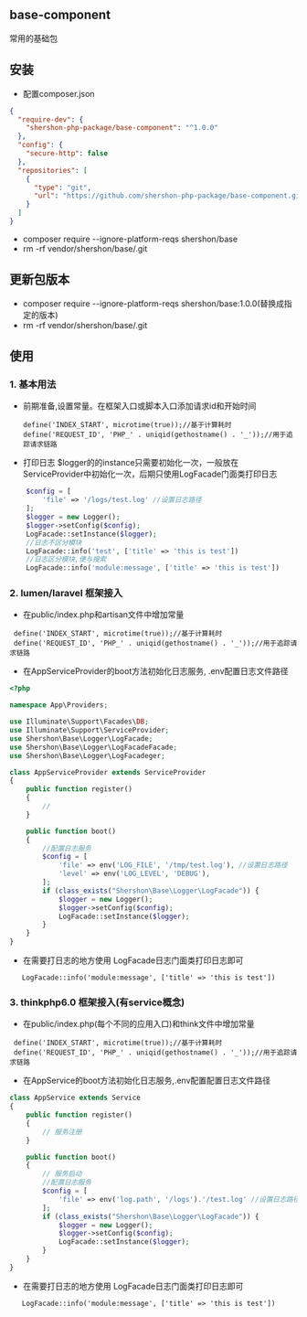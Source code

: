 ## base-component
常用的基础包

## 安装

* 配置composer.json
```json
{
  "require-dev": {
    "shershon-php-package/base-component": "^1.0.0"
  },
  "config": {
    "secure-http": false
  },
  "repositories": [
    {
      "type": "git",
      "url": "https://github.com/shershon-php-package/base-component.git"
    }
  ]
}
```

* composer  require --ignore-platform-reqs shershon/base
* rm -rf vendor/shershon/base/.git

## 更新包版本
* composer  require --ignore-platform-reqs shershon/base:1.0.0(替换成指定的版本)
* rm -rf vendor/shershon/base/.git

## 使用

### 1. 基本用法

* 前期准备,设置常量。在框架入口或脚本入口添加请求id和开始时间
   ```
   define('INDEX_START', microtime(true));//基于计算耗时
   define('REQUEST_ID', 'PHP_' . uniqid(gethostname() . '_'));//用于追踪请求链路
   ```

* 打印日志
  $logger的的instance只需要初始化一次，一般放在ServiceProvider中初始化一次，后期只使用LogFacade门面类打印日志
``` php
    $config = [
        'file' => '/logs/test.log' //设置日志路径
    ];
    $logger = new Logger();
    $logger->setConfig($config);
    LogFacade::setInstance($logger);
    //日志不区分模块
    LogFacade::info('test', ['title' => 'this is test'])
    //日志区分模块,便与搜索
    LogFacade::info('module:message', ['title' => 'this is test'])
```

### 2. lumen/laravel 框架接入

* 在public/index.php和artisan文件中增加常量
```
 define('INDEX_START', microtime(true));//基于计算耗时
 define('REQUEST_ID', 'PHP_' . uniqid(gethostname() . '_'));//用于追踪请求链路
```

* 在AppServiceProvider的boot方法初始化日志服务, .env配置日志文件路径
```php
<?php

namespace App\Providers;

use Illuminate\Support\Facades\DB;
use Illuminate\Support\ServiceProvider;
use Shershon\Base\Logger\LogFacade;
use Shershon\Base\Logger\LogFacadeFacade;
use Shershon\Base\Logger\LogFacadeger;

class AppServiceProvider extends ServiceProvider
{
    public function register()
    {
        //
    }

    public function boot()
    {
        //配置日志服务
        $config = [
            'file' => env('LOG_FILE', '/tmp/test.log'), //设置日志路径
            'level' => env('LOG_LEVEL', 'DEBUG'),
        ];
        if (class_exists("Shershon\Base\Logger\LogFacade")) {
            $logger = new Logger();
            $logger->setConfig($config);
            LogFacade::setInstance($logger);
        }
    }
}
```

* 在需要打日志的地方使用 LogFacade日志门面类打印日志即可
 ``` 
    LogFacade::info('module:message', ['title' => 'this is test'])
 ```

### 3. thinkphp6.0 框架接入(有service概念)

* 在public/index.php(每个不同的应用入口)和think文件中增加常量
```
 define('INDEX_START', microtime(true));//基于计算耗时
 define('REQUEST_ID', 'PHP_' . uniqid(gethostname() . '_'));//用于追踪请求链路
```

* 在AppService的boot方法初始化日志服务,.env配置配置日志文件路径
```php
class AppService extends Service
{
    public function register()
    {
        // 服务注册
    }

    public function boot()
    {
        // 服务启动
        //配置日志服务
        $config = [
            'file' => env('log.path', '/logs').'/test.log' //设置日志路径
        ];
        if (class_exists("Shershon\Base\Logger\LogFacade")) {
            $logger = new Logger();
            $logger->setConfig($config);
            LogFacade::setInstance($logger);
        }
    }
}
```

* 在需要打日志的地方使用 LogFacade日志门面类打印日志即可
 ``` 
    LogFacade::info('module:message', ['title' => 'this is test'])
 ```